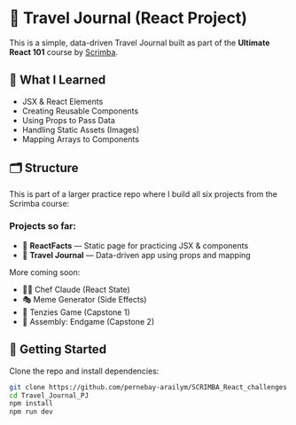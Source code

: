 # 🧭 Travel Journal (React Project)

This is a simple, data-driven Travel Journal built as part of the **Ultimate React 101** course by [Scrimba](https://scrimba.com/learn-react-c0e:about).

## 🧠 What I Learned
- JSX & React Elements
- Creating Reusable Components
- Using Props to Pass Data
- Handling Static Assets (Images)
- Mapping Arrays to Components

## 🗂️ Structure
This is part of a larger practice repo where I build all six projects from the Scrimba course:

### Projects so far:
- 📄 **ReactFacts** — Static page for practicing JSX & components
- 🧭 **Travel Journal** — Data-driven app using props and mapping

More coming soon:
- 👨‍🍳 Chef Claude (React State)
- 🎭 Meme Generator (Side Effects)
- 🎲 Tenzies Game (Capstone 1)
- 🧩 Assembly: Endgame (Capstone 2)

## 🚀 Getting Started
Clone the repo and install dependencies:

```bash
git clone https://github.com/pernebay-arailym/SCRIMBA_React_challenges
cd Travel_Journal_PJ
npm install
npm run dev
